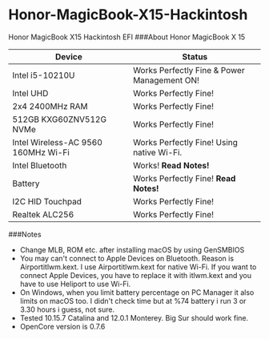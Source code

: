 # Honor-MagicBook-X15-Hackintosh
Honor MagicBook X15 Hackintosh EFI
###About Honor MagicBook X 15
                
Device  | Status
------------- | -------------
| Intel i5-10210U  | Works Perfectly Fine & Power Management ON! |
| Intel UHD  | Works Perfectly Fine! |
| 2x4 2400MHz RAM  | Works Perfectly Fine! |
| 512GB KXG60ZNV512G NVMe  | Works Perfectly Fine! |
| Intel Wireless-AC 9560 160MHz Wi-Fi | Works Perfectly Fine! Using native Wi-Fi. |
| Intel Bluetooth  | Works! **Read Notes!** |
| Battery  | Works Perfectly Fine! **Read Notes!**   |
| I2C HID Touchpad | Works Perfectly Fine!  |
| Realtek ALC256 | Works Perfectly Fine! |

                
###Notes
- Change MLB, ROM etc. after installing macOS by using GenSMBIOS
- You may can't connect to Apple Devices on Bluetooth. Reason is Airportitlwm.kext. I use Airportitlwm.kext for native Wi-Fi. If you want to connect Apple Devices, you have to replace it with itlwm.kext and you have to use Heliport to use Wi-Fi.
- On Windows, when you limit battery percentage on PC Manager it also limits on macOS too. I didn't check time but at %74 battery i run 3 or 3.30 hours i guess, not sure.
- Tested 10.15.7 Catalina and 12.0.1 Monterey. Big Sur should work fine.
- OpenCore version is 0.7.6
